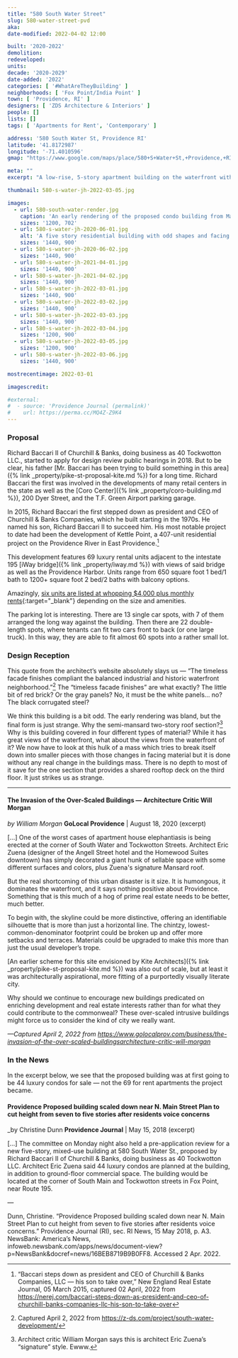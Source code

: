 ```yaml
---
title: "580 South Water Street"
slug: 580-water-street-pvd
aka:
date-modified: 2022-04-02 12:00

built: '2020-2022'
demolition:
redeveloped:
units:
decade: '2020-2029'
date-added: '2022'
categories: [ '#WhatAreTheyBuilding' ]
neighborhoods: [ 'Fox Point/India Point' ]
town: [ 'Providence, RI' ]
designers: [ 'ZDS Architecture & Interiors' ]
people: []
lists: []
tags: [ 'Apartments for Rent', 'Contemporary' ]

address: '580 South Water St, Providence RI'
latitude: '41.8172987'
longitude: '-71.4010596'
gmap: "https://www.google.com/maps/place/580+S+Water+St,+Providence,+RI+02903/@41.8172987,-71.4010596,344m/data=!3m2!1e3!4b1!4m5!3m4!1s0x89e4454753f57a0b:0x92d3138ad8e09bea!8m2!3d41.8172987!4d-71.3999621"

meta: ""
excerpt: "A low-rise, 5-story apartment building on the waterfront with a strange design adds livable space but no character to the waterfront"

thumbnail: 580-s-water-jh-2022-03-05.jpg

images:
  - url: 580-south-water-render.jpg
    caption: 'An early rendering of the proposed condo building from May, 2018'
    sizes: '1200, 702'
  - url: 580-s-water-jh-2020-06-01.jpg
    alt: 'A five story residential building with odd shapes and facing materials. Some are red brick, some are white panels, some are gray panels, and a mansard-like roof section with some vertical windows that go down to the ground floor are faced in a dark, almost black steel material. '
    sizes: '1440, 900'
  - url: 580-s-water-jh-2020-06-02.jpg
    sizes: '1440, 900'
  - url: 580-s-water-jh-2021-04-01.jpg
    sizes: '1440, 900'
  - url: 580-s-water-jh-2021-04-02.jpg
    sizes: '1440, 900'
  - url: 580-s-water-jh-2022-03-01.jpg
    sizes: '1440, 900'
  - url: 580-s-water-jh-2022-03-02.jpg
    sizes: '1440, 900'
  - url: 580-s-water-jh-2022-03-03.jpg
    sizes: '1440, 900'
  - url: 580-s-water-jh-2022-03-04.jpg
    sizes: '1200, 900'
  - url: 580-s-water-jh-2022-03-05.jpg
    sizes: '1200, 900'
  - url: 580-s-water-jh-2022-03-06.jpg
    sizes: '1440, 900'

mostrecentimage: 2022-03-01

imagescredit:

#external:
#  - source: 'Providence Journal (permalink)'
#    url: https://perma.cc/MQ4Z-Z9K4
---
```


### Proposal

Richard Baccari II of Churchill & Banks, doing business as 40 Tockwotton LLC., started to apply for design review public hearings in 2018. But to be clear, his father [Mr. Baccari has been trying to build something in this area]({% link _property/pike-st-proposal-kite.md %}) for a long time. Richard Baccari the first was involved in the developments of many retail centers in the state as well as the [Coro Center]({% link _property/coro-building.md %}), 200 Dyer Street, and the T.F. Green Airport parking garage.

In 2015, Richard Baccari the first stepped down as president and CEO of Churchill & Banks Companies, which he built starting in the 1970s. He named his son, Richard Baccari II to succeed him. His most notable project to date had been the development of Kettle Point, a 407-unit residential project on the Providence River in East Providence.[^1]

[^1]: “Baccari steps down as president and CEO of Churchill & Banks Companies, LLC — his son to take over,” New England Real Estate Journal, 05 March 2015, captured 02 April, 2022 from https://nerej.com/baccari-steps-down-as-president-and-ceo-of-churchill-banks-companies-llc-his-son-to-take-over

This development features 69 luxury rental units adjacent to the intestate 195 [iWay bridge]({% link _property/iway.md %}) with views of said bridge as well as the Providence Harbor. Units range from 650 square foot 1 bed/1 bath to 1200+ square foot 2 bed/2 baths with balcony options.

Amazingly, [six units are listed at whopping $4,000 plus monthly rents](//www.580southwater.com/unit-layouts){:target="_blank"} depending on the size and amenities.

The parking lot is interesting. There are 13 single car spots, with 7 of them arranged the long way against the building. Then there are 22 double-length spots, where tenants can fit two cars front to back (or one large truck). In this way, they are able to fit almost 60 spots into a rather small lot.


### Design Reception

This quote from the architect’s website absolutely slays us — “The timeless facade finishes compliant the balanced industrial and historic waterfront neighborhood.”[^2] The “timeless facade finishes” are what exactly? The little bit of red brick? Or the gray panels? No, it must be the white panels… no? The black corrugated steel?

[^2]: Captured April 2, 2022 from https://z-ds.com/project/south-water-development/

We think this building is a bit odd. The early rendering was bland, but the final form is just strange. Why the semi-mansard two-story roof section?[^3] Why is this building covered in four different types of material? While it has great views of the waterfront, what about the views from the waterfront of it? We now have to look at this hulk of a mass which tries to break itself down into smaller pieces with those changes in facing material but it is done without any real change in the buildings mass. There is no depth to most of it save for the one section that provides a shared rooftop deck on the third floor. It just strikes us as strange.

[^3]: Architect critic William Morgan says this is architect Eric Zuena’s “signature” style. Ewww.

***

#### The Invasion of the Over-Scaled Buildings — Architecture Critic Will Morgan

_by William Morgan_
**GoLocal Providence** | August 18, 2020 (excerpt)

[…] One of the worst cases of apartment house elephantiasis is being erected at the corner of South Water and Tockwotton Streets. Architect Eric Zuena (designer of the Angell Street hotel and the Homewood Suites downtown) has simply decorated a giant hunk of sellable space with some different surfaces and colors, plus Zuena's signature Mansard roof.

But the real shortcoming of this urban disaster is it size. It is humongous, it dominates the waterfront, and it says nothing positive about Providence. Something that is this much of a hog of prime real estate needs to be better, much better.

To begin with, the skyline could be more distinctive, offering an identifiable silhouette that is more than just a horizontal line. The chintzy, lowest-common-denominator footprint could be broken up and offer more setbacks and terraces. Materials could be upgraded to make this more than just the usual developer’s trope.

[An earlier scheme for this site envisioned by Kite Architects]({% link _property/pike-st-proposal-kite.md %}) was also out of scale, but at least it was architecturally aspirational, more fitting of a purportedly visually literate city.

Why should we continue to encourage new buildings predicated on enriching development and real estate interests rather than for what they could contribute to the commonweal? These over-scaled intrusive buildings might force us to consider the kind of city we really want.

_—Captured April 2, 2022 from https://www.golocalprov.com/business/the-invasion-of-the-over-scaled-buildingsarchitecture-critic-will-morgan_


### In the News

In the excerpt below, we see that the proposed building was at first going to be 44 luxury condos for sale — not the 69 for rent apartments the project became.

#### Providence Proposed building scaled down near N. Main Street Plan to cut height from seven to five stories after residents voice concerns

_by Christine Dunn
**Providence Journal** | May 15, 2018 (excerpt)

[…] The committee on Monday night also held a pre-application review for a new five-story, mixed-use building at 580 South Water St., proposed by Richard Baccari II of Churchill & Banks, doing business as 40 Tockwotton LLC. Architect Eric Zuena said 44 luxury condos are planned at the building, in addition to ground-floor commercial space. The building would be located at the corner of South Main and Tockwotton streets in Fox Point, near Route 195.

—

Dunn, Christine. “Providence Proposed building scaled down near N. Main Street Plan to cut height from seven to five stories after residents voice concerns.” Providence Journal (RI), sec. RI News, 15 May 2018, p. A3. NewsBank: America’s News, infoweb.newsbank.com/apps/news/document-view?p=NewsBank&docref=news/16BEB8719B9B0FF8. Accessed 2 Apr. 2022.
